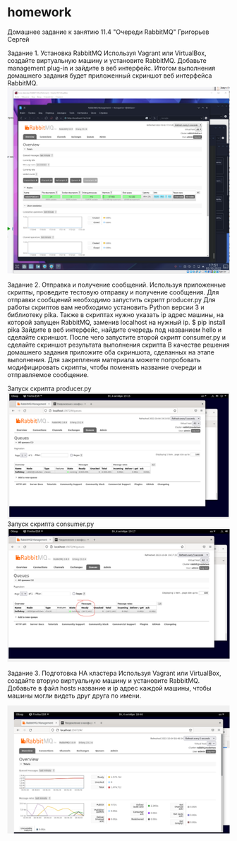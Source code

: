 # homework
Домашнее задание к занятию 11.4 "Очереди RabbitMQ" 
Григорьев Сергей

Задание 1. Установка RabbitMQ
Используя Vagrant или VirtualBox, создайте виртуальную машину и установите RabbitMQ. Добавьте management plug-in и зайдите в веб интерфейс.
Итогом выполнения домашнего задания будет приложенный скриншот веб интерфейса RabbitMQ.
![Alt text](https://github.com/greeksergius/homework/blob/main/2022-10-03_17-51-42.png)

Задание 2. Отправка и получение сообщений.
Используя приложенные скрипты, проведите тестовую отправку и получение сообщения. Для отправки сообщений необходимо запустить скрипт producer.py
Для работы скриптов вам необходимо установить Python версии 3 и библиотеку pika. Также в скриптах нужно указать ip адрес машины, на которой запущен RabbitMQ, заменив localhost на нужный ip.
$ pip install pika
Зайдите в веб интерфейс, найдите очередь под названием hello и сделайте скриншот. После чего запустите второй скрипт consumer.py и сделайте скриншот результата выполнения скрипта
В качестве решения домашнего задания приложите оба скриншота, сделанных на этапе выполнения.
Для закрепления материала можете попробовать модифицировать скрипты, чтобы поменять название очереди и отправляемое сообщение.

Запуск скрипта  producer.py
![Alt text](https://github.com/greeksergius/homework/blob/main/2022-10-04_19-15-57.png)
Запуск скрипта  consumer.py 
![Alt text](https://github.com/greeksergius/homework/blob/main/2022-10-04_19-17-35.png)

Задание 3. Подготовка HA кластера
Используя Vagrant или VirtualBox, создайте вторую виртуальную машину и установите RabbitMQ. Добавьте в файл hosts название и ip адрес каждой машины, чтобы машины могли видеть друг друга по имени.


![Alt text](https://github.com/greeksergius/homework/blob/main/2022-10-04_18-46-58.png)
